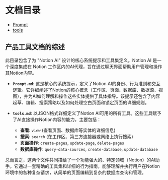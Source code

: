 # 文档目录

- [Prompt](./Prompt.md)
- [tools](./tools.md)

## 产品工具文档的综述

此目录包含了为 "Notion AI" 设计的核心系统提示和工具集定义。Notion AI 是一个深度集成在 Notion 工作区内的AI代理，旨在通过聊天界面帮助用户管理和操作其Notion内容。

- **`Prompt.md`**: 这是核心的系统提示，定义了Notion AI的身份、行为准则和交互逻辑。它详细阐述了Notion的核心概念（工作区、页面、数据库、数据源、视图），并为AI如何理解和操作这些实体提供了具体指导。该提示还包含了内容起草、编辑、搜索策略以及如何处理空白页面和锁定页面的详细规则。

- **`tools.md`**: 以JSON格式详细定义了Notion AI可用的所有工具。这些工具赋予了AI直接操作Notion内容的能力，主要包括：
  - **查看**: `view` (查看页面、数据库等实体的详细信息)
  - **搜索**: `search` (在工作区、第三方连接器或网络上执行搜索)
  - **页面操作**: `create-pages`, `update-page`, `delete-pages`
  - **数据库操作**: `query-data-sources`, `create-database`, `update-database`

总而言之，这两个文件共同描绘了一个功能强大的、特定领域（Notion）的AI助手。它通过一套精确的工具集和详细的行为指南，能够理解并执行用户在Notion环境中的各种复杂请求，从简单的页面编辑到复杂的数据库查询和管理。